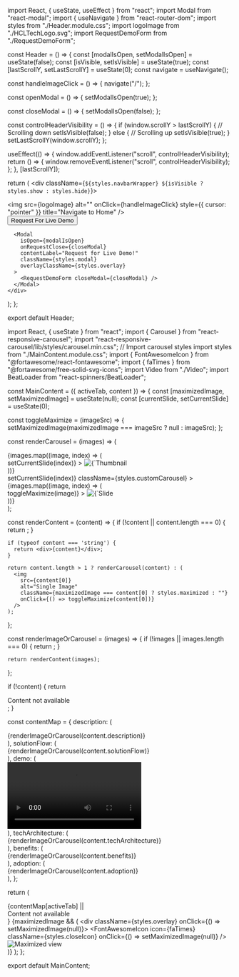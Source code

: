 import React, { useState, useEffect } from "react";
import Modal from "react-modal";
import { useNavigate } from "react-router-dom";
import styles from "./Header.module.css";
import logoImage from "./HCLTechLogo.svg";
import RequestDemoForm from "./RequestDemoForm";

const Header = () => {
  const [modalIsOpen, setModalIsOpen] = useState(false);
  const [isVisible, setIsVisible] = useState(true);
  const [lastScrollY, setLastScrollY] = useState(0);
  const navigate = useNavigate();

  const handleImageClick = () => {
    navigate("/");
  };

  const openModal = () => {
    setModalIsOpen(true);
  };

  const closeModal = () => {
    setModalIsOpen(false);
  };

  const controlHeaderVisibility = () => {
    if (window.scrollY > lastScrollY) {
      // Scrolling down
      setIsVisible(false);
    } else {
      // Scrolling up
      setIsVisible(true);
    }
    setLastScrollY(window.scrollY);
  };

  useEffect(() => {
    window.addEventListener("scroll", controlHeaderVisibility);
    return () => {
      window.removeEventListener("scroll", controlHeaderVisibility);
    };
  }, [lastScrollY]);

  return (
    <div className={`${styles.navbarWrapper} ${isVisible ? styles.show : styles.hide}`}>
      <nav className={styles.header}>
        <div className={styles.logo}>
          <img
            src={logoImage}
            alt=""
            onClick={handleImageClick}
            style={{ cursor: "pointer" }}
            title="Navigate to Home"
          />
        </div>
        <div className={styles.right}>
          <button className={styles.button} onClick={openModal}>
            Request For Live Demo
          </button>
        </div>
      </nav>
      <div className={styles.border}></div>

      <Modal
        isOpen={modalIsOpen}
        onRequestClose={closeModal}
        contentLabel="Request for Live Demo!"
        className={styles.modal}
        overlayClassName={styles.overlay}
      >
        <RequestDemoForm closeModal={closeModal} />
      </Modal>
    </div>
  );
};

export default Header;


import React, { useState } from "react";
import { Carousel } from "react-responsive-carousel";
import "react-responsive-carousel/lib/styles/carousel.min.css"; // Import carousel styles
import styles from "./MainContent.module.css";
import { FontAwesomeIcon } from "@fortawesome/react-fontawesome";
import { faTimes } from "@fortawesome/free-solid-svg-icons";
import Video from "./Video";
import BeatLoader from "react-spinners/BeatLoader";

const MainContent = ({ activeTab, content }) => {
  const [maximizedImage, setMaximizedImage] = useState(null);
  const [currentSlide, setCurrentSlide] = useState(0);

  const toggleMaximize = (imageSrc) => {
    setMaximizedImage(maximizedImage === imageSrc ? null : imageSrc);
  };

  const renderCarousel = (images) => (
  <div className={styles.carouselContainer}>
    <div className={styles.customThumbs}>
      {images.map((image, index) => (
        <div
          key={index}
          className={`${styles.customThumbContainer} ${currentSlide === index ? styles.selected : ""}`}
          onClick={() => setCurrentSlide(index)}
        >
          <img src={image} alt={`Thumbnail ${index + 1}`} className={styles.customThumb} />
        </div>
      ))}
    </div>
    <Carousel
      showArrows={false}
      showIndicators={false}
      showThumbs={false}
      showStatus={false}
      selectedItem={currentSlide}
      onChange={(index) => setCurrentSlide(index)}
      className={styles.customCarousel}
    >
      {images.map((image, index) => (
        <div
          key={index}
          className={maximizedImage === image ? styles.maximized : ""}
          onClick={() => toggleMaximize(image)}
        >
          <img src={image} alt={`Slide ${index + 1}`} />
        </div>
      ))}
    </Carousel>
  </div>
);


  const renderContent = (content) => {
    if (!content || content.length === 0) {
      return <BeatLoader color="#5931d4" size={8}/>;
    }
    
    if (typeof content === 'string') {
      return <div>{content}</div>;
    }

    return content.length > 1 ? renderCarousel(content) : (
      <img
        src={content[0]}
        alt="Single Image"
        className={maximizedImage === content[0] ? styles.maximized : ""}
        onClick={() => toggleMaximize(content[0])}
      />
    );
  };

  const renderImageOrCarousel = (images) => {
    if (!images || images.length === 0) {
      return <BeatLoader color="#5931d4" size={8}/>;
    }
    
    return renderContent(images);
  };

  if (!content) {
    return <div className={styles.mainContent}>Content not available</div>;
  }

  const contentMap = {
    description: (
      <div className={styles.description}>
        {renderImageOrCarousel(content.description)}
      </div>
    ),
    solutionFlow: (
      <div className={styles.solution}>
        {renderImageOrCarousel(content.solutionFlow)}
      </div>
    ),
    demo: (
      <div className={styles.demo}>
        <Video src={content.demo} />
      </div>
    ),
    techArchitecture: (
      <div className={styles.architecture}>
        {renderImageOrCarousel(content.techArchitecture)}
      </div>
    ),
    benefits: (
      <div className={styles.benefits}>
        {renderImageOrCarousel(content.benefits)}
      </div>
    ),
    adoption: (
      <div className={styles.adoption}>
        {renderImageOrCarousel(content.adoption)}
      </div>
    ),
  };

  return (
    <div className={styles.mainContent}>
      {contentMap[activeTab] || <div>Content not available</div>}
      {maximizedImage && (
        <div className={styles.overlay} onClick={() => setMaximizedImage(null)}>
          <FontAwesomeIcon icon={faTimes} className={styles.closeIcon} onClick={() => setMaximizedImage(null)} />
          <img src={maximizedImage} alt="Maximized view" className={styles.maximized} />
        </div>
      )}
    </div>
  );
};

export default MainContent;
